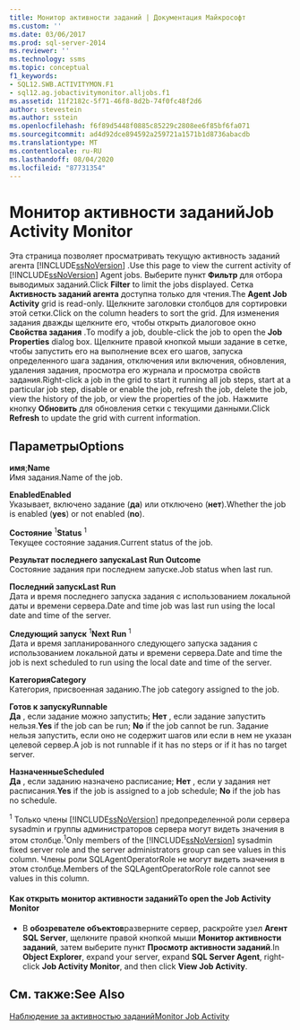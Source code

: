 ```yaml
---
title: Монитор активности заданий | Документация Майкрософт
ms.custom: ''
ms.date: 03/06/2017
ms.prod: sql-server-2014
ms.reviewer: ''
ms.technology: ssms
ms.topic: conceptual
f1_keywords:
- SQL12.SWB.ACTIVITYMON.F1
- sql12.ag.jobactivitymonitor.alljobs.f1
ms.assetid: 11f2182c-5f71-46f8-8d2b-74f0fc48f2d6
author: stevestein
ms.author: sstein
ms.openlocfilehash: f6f89d5448f0885c85229c2808ee6f85bf6fa071
ms.sourcegitcommit: ad4d92dce894592a259721a1571b1d8736abacdb
ms.translationtype: MT
ms.contentlocale: ru-RU
ms.lasthandoff: 08/04/2020
ms.locfileid: "87731354"
---
```

# <a name="job-activity-monitor"></a><span data-ttu-id="2709f-102">Монитор активности заданий</span><span class="sxs-lookup"><span data-stu-id="2709f-102">Job Activity Monitor</span></span>
  <span data-ttu-id="2709f-103">Эта страница позволяет просматривать текущую активность заданий агента [!INCLUDE[ssNoVersion](../../includes/ssnoversion-md.md)] .</span><span class="sxs-lookup"><span data-stu-id="2709f-103">Use this page to view the current activity of [!INCLUDE[ssNoVersion](../../includes/ssnoversion-md.md)] Agent jobs.</span></span> <span data-ttu-id="2709f-104">Выберите пункт **Фильтр** для отбора выводимых заданий.</span><span class="sxs-lookup"><span data-stu-id="2709f-104">Click **Filter** to limit the jobs displayed.</span></span> <span data-ttu-id="2709f-105">Сетка **Активность заданий агента** доступна только для чтения.</span><span class="sxs-lookup"><span data-stu-id="2709f-105">The **Agent Job Activity** grid is read-only.</span></span> <span data-ttu-id="2709f-106">Щелкните заголовки столбцов для сортировки этой сетки.</span><span class="sxs-lookup"><span data-stu-id="2709f-106">Click on the column headers to sort the grid.</span></span> <span data-ttu-id="2709f-107">Для изменения задания дважды щелкните его, чтобы открыть диалоговое окно **Свойства задания** .</span><span class="sxs-lookup"><span data-stu-id="2709f-107">To modify a job, double-click the job to open the **Job Properties** dialog box.</span></span> <span data-ttu-id="2709f-108">Щелкните правой кнопкой мыши задание в сетке, чтобы запустить его на выполнение всех его шагов, запуска определенного шага задания, отключения или включения, обновления, удаления задания, просмотра его журнала и просмотра свойств задания.</span><span class="sxs-lookup"><span data-stu-id="2709f-108">Right-click a job in the grid to start it running all job steps, start at a particular job step, disable or enable the job, refresh the job, delete the job, view the history of the job, or view the properties of the job.</span></span> <span data-ttu-id="2709f-109">Нажмите кнопку **Обновить** для обновления сетки с текущими данными.</span><span class="sxs-lookup"><span data-stu-id="2709f-109">Click **Refresh** to update the grid with current information.</span></span>  
  
## <a name="options"></a><span data-ttu-id="2709f-110">Параметры</span><span class="sxs-lookup"><span data-stu-id="2709f-110">Options</span></span>  
 <span data-ttu-id="2709f-111">**имя**;</span><span class="sxs-lookup"><span data-stu-id="2709f-111">**Name**</span></span>  
 <span data-ttu-id="2709f-112">Имя задания.</span><span class="sxs-lookup"><span data-stu-id="2709f-112">Name of the job.</span></span>  
  
 <span data-ttu-id="2709f-113">**Enabled**</span><span class="sxs-lookup"><span data-stu-id="2709f-113">**Enabled**</span></span>  
 <span data-ttu-id="2709f-114">Указывает, включено задание (**да**) или отключено (**нет**).</span><span class="sxs-lookup"><span data-stu-id="2709f-114">Whether the job is enabled (**yes**) or not enabled (**no**).</span></span>  
  
 <span data-ttu-id="2709f-115">**Состояние** <sup>1</sup></span><span class="sxs-lookup"><span data-stu-id="2709f-115">**Status** <sup>1</sup></span></span>  
 <span data-ttu-id="2709f-116">Текущее состояние задания.</span><span class="sxs-lookup"><span data-stu-id="2709f-116">Current status of the job.</span></span>  
  
 <span data-ttu-id="2709f-117">**Результат последнего запуска**</span><span class="sxs-lookup"><span data-stu-id="2709f-117">**Last Run Outcome**</span></span>  
 <span data-ttu-id="2709f-118">Состояние задания при последнем запуске.</span><span class="sxs-lookup"><span data-stu-id="2709f-118">Job status when last run.</span></span>  
  
 <span data-ttu-id="2709f-119">**Последний запуск**</span><span class="sxs-lookup"><span data-stu-id="2709f-119">**Last Run**</span></span>  
 <span data-ttu-id="2709f-120">Дата и время последнего запуска задания с использованием локальной даты и времени сервера.</span><span class="sxs-lookup"><span data-stu-id="2709f-120">Date and time job was last run using the local date and time of the server.</span></span>  
  
 <span data-ttu-id="2709f-121">**Следующий запуск** <sup>1</sup></span><span class="sxs-lookup"><span data-stu-id="2709f-121">**Next Run** <sup>1</sup></span></span>  
 <span data-ttu-id="2709f-122">Дата и время запланированного следующего запуска задания с использованием локальной даты и времени сервера.</span><span class="sxs-lookup"><span data-stu-id="2709f-122">Date and time the job is next scheduled to run using the local date and time of the server.</span></span>  
  
 <span data-ttu-id="2709f-123">**Категория**</span><span class="sxs-lookup"><span data-stu-id="2709f-123">**Category**</span></span>  
 <span data-ttu-id="2709f-124">Категория, присвоенная заданию.</span><span class="sxs-lookup"><span data-stu-id="2709f-124">The job category assigned to the job.</span></span>  
  
 <span data-ttu-id="2709f-125">**Готов к запуску**</span><span class="sxs-lookup"><span data-stu-id="2709f-125">**Runnable**</span></span>  
 <span data-ttu-id="2709f-126">**Да** , если задание можно запустить; **Нет** , если задание запустить нельзя.</span><span class="sxs-lookup"><span data-stu-id="2709f-126">**Yes** if the job can be run; **No** if the job cannot be run.</span></span> <span data-ttu-id="2709f-127">Задание нельзя запустить, если оно не содержит шагов или если в нем не указан целевой сервер.</span><span class="sxs-lookup"><span data-stu-id="2709f-127">A job is not runnable if it has no steps or if it has no target server.</span></span>  
  
 <span data-ttu-id="2709f-128">**Назначенные**</span><span class="sxs-lookup"><span data-stu-id="2709f-128">**Scheduled**</span></span>  
 <span data-ttu-id="2709f-129">**Да** , если заданию назначено расписание; **Нет** , если у задания нет расписания.</span><span class="sxs-lookup"><span data-stu-id="2709f-129">**Yes** if the job is assigned to a job schedule; **No** if the job has no schedule.</span></span>  
  
 <span data-ttu-id="2709f-130"><sup>1</sup> Только члены [!INCLUDE[ssNoVersion](../../includes/ssnoversion-md.md)] предопределенной роли сервера sysadmin и группы администраторов сервера могут видеть значения в этом столбце.</span><span class="sxs-lookup"><span data-stu-id="2709f-130"><sup>1</sup>Only members of the [!INCLUDE[ssNoVersion](../../includes/ssnoversion-md.md)] sysadmin fixed server role and the server administrators group can see values in this column.</span></span> <span data-ttu-id="2709f-131">Члены роли SQLAgentOperatorRole не могут видеть значения в этом столбце.</span><span class="sxs-lookup"><span data-stu-id="2709f-131">Members of the SQLAgentOperatorRole role cannot see values in this column.</span></span>  
  
#### <a name="to-open-the-job-activity-monitor"></a><span data-ttu-id="2709f-132">Как открыть монитор активности заданий</span><span class="sxs-lookup"><span data-stu-id="2709f-132">To open the Job Activity Monitor</span></span>  
  
-   <span data-ttu-id="2709f-133">В **обозревателе объектов**разверните сервер, раскройте узел **Агент SQL Server**, щелкните правой кнопкой мыши **Монитор активности заданий**, затем выберите пункт **Просмотр активности заданий**.</span><span class="sxs-lookup"><span data-stu-id="2709f-133">In **Object Explorer**, expand your server, expand **SQL Server Agent**, right-click **Job Activity Monitor**, and then click **View Job Activity**.</span></span>  
  
## <a name="see-also"></a><span data-ttu-id="2709f-134">См. также:</span><span class="sxs-lookup"><span data-stu-id="2709f-134">See Also</span></span>  
 [<span data-ttu-id="2709f-135">Наблюдение за активностью заданий</span><span class="sxs-lookup"><span data-stu-id="2709f-135">Monitor Job Activity</span></span>](monitor-job-activity.md)  
  
  

